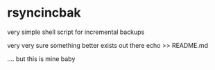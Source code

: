 # rsyncincbak

 very simple shell script for incremental backups

 very very sure something better exists out there echo  >> README.md

.... but this is mine baby
